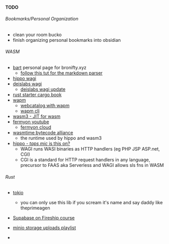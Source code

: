 #### TODO

###### Bookmarks/Personal Organization
- clean your room bucko
- finish organizing personal bookmarks into obsidian
###### WASM
- [bart](https://github.com/bronifty/bartholomew) personal page for bronifty.xyz
	- [follow this tut for the markdown parser](https://docs.wasmtime.dev/tutorial-run-hello-world.html)
- [hippo wagi](https://docs.hippofactory.dev/topics/webassembly/)
- [deislabs wagi](https://deislabs.io/posts/introducing-wagi-easiest-way-to-build-webassembly-microservices/)
	- [deislabs wagi update](https://deislabs.io/posts/wagi-updates/)
- [rust starter cargo book](https://doc.rust-lang.org/cargo/getting-started/first-steps.html)
- [wapm](https://wapm.io/)
	- [webcatalog with wapm](https://webcatalog.io/apps/wapm/)
	- [wapm cli](https://github.com/bronifty/wapm-cli)
- [wasm3 - JIT for wasm](https://github.com/bronifty/wasm3)
- [fermyon youtube](https://www.youtube.com/channel/UCGgsMYwLxmIgv1lXaActZqw)
	- [fermyon cloud](https://developer.fermyon.com/)
- [wasmtime bytecode alliance](https://docs.wasmtime.dev/introduction.html)
	- the runtime used by hippo and wasm3
- [hippo - *taps mic* is this on?](https://docs.hippofactory.dev/topics/webassembly/)
	- WAGI runs WASI binaries as HTTP handlers (eg PHP JSP ASP.net, CGI)
	- CGI is a standard for HTTP request handlers in any language, precursor to FAAS aka Serverless and WAGI allows sls fns in WASM
###### Rust
- [tokio](https://tokio.rs/)
	- you can only use this lib if you scream it's name and say daddy like theprimeagen



- [Supabase on Fireship course](https://fireship.io/courses/supabase/)
- [minio storage uploads playlist](https://www.youtube.com/watch?v=kckykvbaZog&list=PLFOIsHSSYIK3Dd3Y_x7itJT1NUKT5SxDh&index=2)
- 

